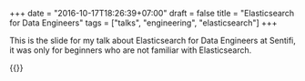 +++
date = "2016-10-17T18:26:39+07:00"
draft = false
title = "Elasticsearch for Data Engineers"
tags = ["talks", "engineering", "elasticsearch"]
+++

This is the slide for my talk about Elasticsearch for Data Engineers at Sentifi, it was only for beginners who are not familiar with Elasticsearch.

{{<speakerDeck data-id="970178bcd293418cb303b342fa7d77f5">}}
